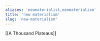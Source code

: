 ```yaml
---
aliases: 'neomaterialist,neomaterialism'
title: 'new materialism'
slug: 'new-materialism'
---
```


[[A Thousand Plateaus]]